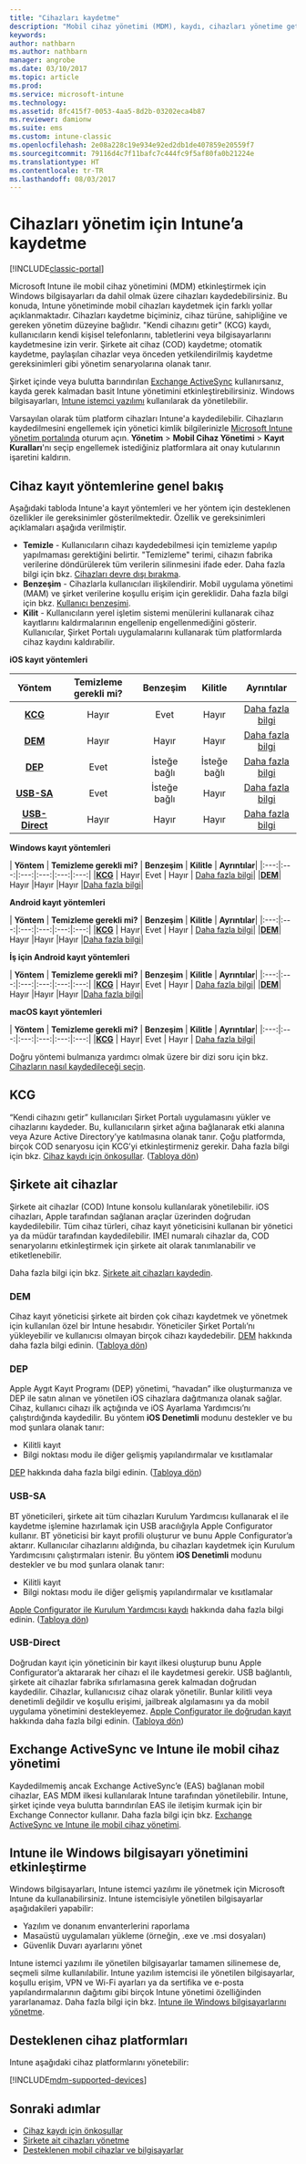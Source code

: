 ```yaml
---
title: "Cihazları kaydetme"
description: "Mobil cihaz yönetimi (MDM), kaydı, cihazları yönetime getirmek ve kaynaklara erişim izni vermek için kullanır."
keywords: 
author: nathbarn
ms.author: nathbarn
manager: angrobe
ms.date: 03/10/2017
ms.topic: article
ms.prod: 
ms.service: microsoft-intune
ms.technology: 
ms.assetid: 8fc415f7-0053-4aa5-8d2b-03202eca4b87
ms.reviewer: damionw
ms.suite: ems
ms.custom: intune-classic
ms.openlocfilehash: 2e08a228c19e934e92ed2db1de407859e20559f7
ms.sourcegitcommit: 79116d4c7f11bafc7c444fc9f5af80fa0b21224e
ms.translationtype: HT
ms.contentlocale: tr-TR
ms.lasthandoff: 08/03/2017
---
```

# <a name="enroll-devices-for-management-in-intune"></a>Cihazları yönetim için Intune’a kaydetme

[!INCLUDE[classic-portal](../includes/classic-portal.md)]

Microsoft Intune ile mobil cihaz yönetimini (MDM) etkinleştirmek için Windows bilgisayarları da dahil olmak üzere cihazları kaydedebilirsiniz. Bu konuda, Intune yönetiminde mobil cihazları kaydetmek için farklı yollar açıklanmaktadır. Cihazları kaydetme biçiminiz, cihaz türüne, sahipliğine ve gereken yönetim düzeyine bağlıdır. "Kendi cihazını getir" (KCG) kaydı, kullanıcıların kendi kişisel telefonlarını, tabletlerini veya bilgisayarlarını kaydetmesine izin verir. Şirkete ait cihaz (COD) kaydetme; otomatik kaydetme, paylaşılan cihazlar veya önceden yetkilendirilmiş kaydetme gereksinimleri gibi yönetim senaryolarına olanak tanır.

Şirket içinde veya bulutta barındırılan [Exchange ActiveSync](#mobile-device-management-with-exchange-activesync-and-intune) kullanırsanız, kayda gerek kalmadan basit Intune yönetimini etkinleştirebilirsiniz. Windows bilgisayarları, [Intune istemci yazılımı](#windows-pc-management-with-intune) kullanılarak da yönetilebilir.

Varsayılan olarak tüm platform cihazları Intune'a kaydedilebilir. Cihazların kaydedilmesini engellemek için yönetici kimlik bilgilerinizle [Microsoft Intune yönetim portalında](https://manage.microsoft.com) oturum açın. **Yönetim** > **Mobil Cihaz Yönetimi** > **Kayıt Kuralları**'nı seçip engellemek istediğiniz platformlara ait onay kutularının işaretini kaldırın.

## <a name="overview-of-device-enrollment-methods"></a>Cihaz kayıt yöntemlerine genel bakış

Aşağıdaki tabloda Intune'a kayıt yöntemleri ve her yöntem için desteklenen özellikler ile gereksinimler gösterilmektedir. Özellik ve gereksinimleri açıklamaları aşağıda verilmiştir.

- **Temizle** - Kullanıcıların cihazı kaydedebilmesi için temizleme yapılıp yapılmaması gerektiğini belirtir. "Temizleme" terimi, cihazın fabrika verilerine döndürülerek tüm verilerin silinmesini ifade eder. Daha fazla bilgi için bkz. [Cihazları devre dışı bırakma](retire-devices-from-microsoft-intune-management.md).
- **Benzeşim** - Cihazlarla kullanıcıları ilişkilendirir. Mobil uygulama yönetimi (MAM) ve şirket verilerine koşullu erişim için gereklidir. Daha fazla bilgi için bkz. [Kullanıcı benzeşimi](enroll-corporate-owned-ios-devices-in-microsoft-intune.md#use-the-company-portal-on-dep-enrolled-or-apple-configurator-enrolled-devices).
- **Kilit** - Kullanıcıların yerel işletim sistemi menülerini kullanarak cihaz kayıtlarını kaldırmalarının engellenip engellenmediğini gösterir. Kullanıcılar, Şirket Portalı uygulamalarını kullanarak tüm platformlarda cihaz kaydını kaldırabilir.

**iOS kayıt yöntemleri**

| **Yöntem** |  **Temizleme gerekli mi?** |    **Benzeşim**    |   **Kilitle** | **Ayrıntılar** |
|:---:|:---:|:---:|:---:|:---:|
|**[KCG](#byod)** | Hayır|    Evet |   Hayır | [Daha fazla bilgi](prerequisites-for-enrollment.md)|
|**[DEM](#dem)**|   Hayır |Hayır |Hayır  | [Daha fazla bilgi](enroll-corporate-owned-devices-with-the-device-enrollment-manager-in-microsoft-intune.md)|
|**[DEP](#dep)**|   Evet |   İsteğe bağlı |  İsteğe bağlı|[Daha fazla bilgi](ios-device-enrollment-program-in-microsoft-intune.md)|
|**[USB-SA](#usb-sa)**| Evet |   İsteğe bağlı |  Hayır| [Daha fazla bilgi](ios-setup-assistant-enrollment-in-microsoft-intune.md)|
|**[USB-Direct](#usb-direct)**| Hayır |    Hayır  | Hayır|[Daha fazla bilgi](ios-direct-enrollment-in-microsoft-intune.md)|

**Windows kayıt yöntemleri**

| **Yöntem** |  **Temizleme gerekli mi?** |    **Benzeşim**    |   **Kilitle** | **Ayrıntılar**|
|:---:|:---:|:---:|:---:|:---:|:---:|
|**[KCG](#byod)** | Hayır|    Evet |   Hayır | [Daha fazla bilgi](prerequisites-for-enrollment.md)|
|**[DEM](#dem)**|   Hayır |Hayır |Hayır  |[Daha fazla bilgi](enroll-corporate-owned-devices-with-the-device-enrollment-manager-in-microsoft-intune.md)|

**Android kayıt yöntemleri**

| **Yöntem** |  **Temizleme gerekli mi?** |    **Benzeşim**    |   **Kilitle** | **Ayrıntılar**|
|:---:|:---:|:---:|:---:|:---:|:---:|
|**[KCG](#byod)** | Hayır|    Evet |   Hayır | [Daha fazla bilgi](prerequisites-for-enrollment.md)|
|**[DEM](#dem)**|   Hayır |Hayır |Hayır  |[Daha fazla bilgi](enroll-corporate-owned-devices-with-the-device-enrollment-manager-in-microsoft-intune.md)|

**İş için Android kayıt yöntemleri**

| **Yöntem** |  **Temizleme gerekli mi?** |    **Benzeşim**    |   **Kilitle** | **Ayrıntılar**|
|:---:|:---:|:---:|:---:|:---:|:---:|
|**[KCG](#byod)** | Hayır|    Evet |   Hayır | [Daha fazla bilgi](prerequisites-for-enrollment.md)|
|**[DEM](#dem)**|   Hayır |Hayır |Hayır  |[Daha fazla bilgi](enroll-corporate-owned-devices-with-the-device-enrollment-manager-in-microsoft-intune.md)|

**macOS kayıt yöntemleri**

| **Yöntem** |  **Temizleme gerekli mi?** |    **Benzeşim**    |   **Kilitle** | **Ayrıntılar**|
|:---:|:---:|:---:|:---:|:---:|:---:|
|**[KCG](#byod)** | Hayır|    Evet |   Hayır | [Daha fazla bilgi](prerequisites-for-enrollment.md)|


Doğru yöntemi bulmanıza yardımcı olmak üzere bir dizi soru için bkz. [Cihazların nasıl kaydedileceği seçin](/intune-classic/get-started/choose-how-to-enroll-devices1).

## <a name="byod"></a>KCG
“Kendi cihazını getir” kullanıcıları Şirket Portalı uygulamasını yükler ve cihazlarını kaydeder. Bu, kullanıcıların şirket ağına bağlanarak etki alanına veya Azure Active Directory’ye katılmasına olanak tanır. Çoğu platformda, birçok COD senaryosu için KCG’yi etkinleştirmeniz gerekir. Daha fazla bilgi için bkz. [Cihaz kaydı için önkoşullar](prerequisites-for-enrollment.md). ([Tabloya dön](#overview-of-device-enrollment-methods))

## <a name="corporate-owned-devices"></a>Şirkete ait cihazlar
Şirkete ait cihazlar (COD) Intune konsolu kullanılarak yönetilebilir. iOS cihazları, Apple tarafından sağlanan araçlar üzerinden doğrudan kaydedilebilir. Tüm cihaz türleri, cihaz kayıt yöneticisini kullanan bir yönetici ya da müdür tarafından kaydedilebilir. IMEI numaralı cihazlar da, COD senaryolarını etkinleştirmek için şirkete ait olarak tanımlanabilir ve etiketlenebilir.

Daha fazla bilgi için bkz. [Şirkete ait cihazları kaydedin](manage-corporate-owned-devices.md).

### <a name="dem"></a>DEM
Cihaz kayıt yöneticisi şirkete ait birden çok cihazı kaydetmek ve yönetmek için kullanılan özel bir Intune hesabıdır. Yöneticiler Şirket Portalı’nı yükleyebilir ve kullanıcısı olmayan birçok cihazı kaydedebilir. [DEM](enroll-corporate-owned-devices-with-the-device-enrollment-manager-in-microsoft-intune.md) hakkında daha fazla bilgi edinin. ([Tabloya dön](#overview-of-device-enrollment-methods))

### <a name="dep"></a>DEP
Apple Aygıt Kayıt Programı (DEP) yönetimi, “havadan” ilke oluşturmanıza ve DEP ile satın alınan ve yönetilen iOS cihazlara dağıtmanıza olanak sağlar. Cihaz, kullanıcı cihazı ilk açtığında ve iOS Ayarlama Yardımcısı’nı çalıştırdığında kaydedilir. Bu yöntem **iOS Denetimli** modunu destekler ve bu mod şunlara olanak tanır:
  - Kilitli kayıt
  - Bilgi noktası modu ile diğer gelişmiş yapılandırmalar ve kısıtlamalar

[DEP](ios-device-enrollment-program-in-microsoft-intune.md) hakkında daha fazla bilgi edinin. ([Tabloya dön](#overview-of-device-enrollment-methods))

### <a name="usb-sa"></a>USB-SA
BT yöneticileri, şirkete ait tüm cihazları Kurulum Yardımcısı kullanarak el ile kaydetme işlemine hazırlamak için USB aracılığıyla Apple Configurator kullanır. BT yöneticisi bir kayıt profili oluşturur ve bunu Apple Configurator’a aktarır. Kullanıcılar cihazlarını aldığında, bu cihazları kaydetmek için Kurulum Yardımcısını çalıştırmaları istenir. Bu yöntem **iOS Denetimli** modunu destekler ve bu mod şunlara olanak tanır:
  - Kilitli kayıt
  - Bilgi noktası modu ile diğer gelişmiş yapılandırmalar ve kısıtlamalar

[Apple Configurator ile Kurulum Yardımcısı kaydı](ios-setup-assistant-enrollment-in-microsoft-intune.md) hakkında daha fazla bilgi edinin. ([Tabloya dön](#overview-of-device-enrollment-methods))

### <a name="usb-direct"></a>USB-Direct
Doğrudan kayıt için yöneticinin bir kayıt ilkesi oluşturup bunu Apple Configurator’a aktararak her cihazı el ile kaydetmesi gerekir. USB bağlantılı, şirkete ait cihazlar fabrika sıfırlamasına gerek kalmadan doğrudan kaydedilir. Cihazlar, kullanıcısız cihaz olarak yönetilir. Bunlar kilitli veya denetimli değildir ve koşullu erişimi, jailbreak algılamasını ya da mobil uygulama yönetimini destekleyemez.  [Apple Configurator ile doğrudan kayıt](ios-direct-enrollment-in-microsoft-intune.md) hakkında daha fazla bilgi edinin. ([Tabloya dön](#overview-of-device-enrollment-methods))

## <a name="mobile-device-management-with-exchange-activesync-and-intune"></a>Exchange ActiveSync ve Intune ile mobil cihaz yönetimi
Kaydedilmemiş ancak Exchange ActiveSync’e (EAS) bağlanan mobil cihazlar, EAS MDM ilkesi kullanılarak Intune tarafından yönetilebilir. Intune, şirket içinde veya bulutta barındırılan EAS ile iletişim kurmak için bir Exchange Connector kullanır. Daha fazla bilgi için bkz. [Exchange ActiveSync ve Intune ile mobil cihaz yönetimi](mobile-device-management-with-exchange-activesync-and-microsoft-intune.md).


## <a name="windows-pc-management-with-intune"></a>Intune ile Windows bilgisayarı yönetimini etkinleştirme  
Windows bilgisayarları, Intune istemci yazılımı ile yönetmek için Microsoft Intune da kullanabilirsiniz. Intune istemcisiyle yönetilen bilgisayarlar aşağıdakileri yapabilir:

 - Yazılım ve donanım envanterlerini raporlama
 - Masaüstü uygulamaları yükleme (örneğin, .exe ve .msi dosyaları)
 - Güvenlik Duvarı ayarlarını yönet

Intune istemci yazılımı ile yönetilen bilgisayarlar tamamen silinemese de, seçmeli silme kullanılabilir. Intune yazılım istemcisi ile yönetilen bilgisayarlar, koşullu erişim, VPN ve Wi-Fi ayarları ya da sertifika ve e-posta yapılandırmalarının dağıtımı gibi birçok Intune yönetimi özelliğinden yararlanamaz. Daha fazla bilgi için bkz. [Intune ile Windows bilgisayarlarını yönetme](manage-windows-pcs-with-microsoft-intune.md).

## <a name="supported-device-platforms"></a>Desteklenen cihaz platformları

Intune aşağıdaki cihaz platformlarını yönetebilir:

[!INCLUDE[mdm-supported-devices](../includes/mdm-supported-devices.md)]

## <a name="next-steps"></a>Sonraki adımlar
- [Cihaz kaydı için önkoşullar](prerequisites-for-enrollment.md)
- [Şirkete ait cihazları yönetme](manage-corporate-owned-devices.md)
- [Desteklenen mobil cihazlar ve bilgisayarlar](/intune/supported-devices-browsers#intune-supported-devices)
